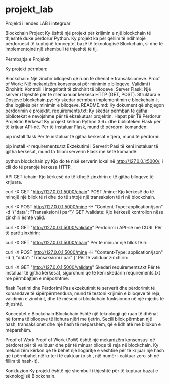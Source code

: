 # projekt_lab
Projekti i lendes LAB i integruar


Blockchain Project
Ky është një projekt për krijimin e një blockchain të thjeshtë duke përdorur Python. Ky projekt ka për qëllim të ndihmojë përdoruesit të kuptojnë konceptet bazë të teknologjisë Blockchain, si dhe të implementojnë një shembull të thjeshtë të tij.

Përmbajtja e Projektit


Ky projekt përmban:

Blockchain: Një zinxhir blloqesh që ruan të dhënat e transaksioneve.
Proof of Work: Një mekanizëm konsensusi për minimin e blloqeve.
Validimi i Zinxhirit: Kontrolli i integritetit të zinxhirit të blloqeve.
Server Flask: Një server i thjeshtë për të menaxhuar kërkesa HTTP (GET, POST).
Struktura e Dosjeve
blockchain.py: Ky skedar përmban implementimin e blockchain-it dhe logjikës për minimin e blloqeve.
README.md: Ky dokument që shpjegon përdorimin e projektit.
requirements.txt: Ky skedar përmban të gjitha bibliotekat e nevojshme për të ekzekutuar projektin.
Hapat për Të Përdorur Projektin
Kërkesat
Ky projekt kërkon Python 3.6+ dhe bibliotekën Flask për të krijuar API-në. Për të instaluar Flask, mund të përdorni komandën:


pip install flask
Për të instaluar të gjitha kërkesat e tjera, mund të përdorni:


pip install -r requirements.txt
Ekzekutimi i Serverit
Pasi të keni instaluar të gjitha kërkesat, mund ta filloni serverin Flask me këtë komandë:


python blockchain.py
Kjo do të nisë serverin lokal në http://127.0.0.1:5000/, i cili do të pranojë kërkesa HTTP.

API
GET /chain: Kjo kërkesë do të kthejë zinxhirin e të gjitha blloqeve të krijuara.


curl -X GET "http://127.0.0.1:5000/chain"
POST /mine: Kjo kërkesë do të minojë një bllok të ri dhe do të shtojë një transaksion të ri në blockchain.


curl -X POST http://127.0.0.1:5000/mine -H "Content-Type: application/json" -d '{"data": "Transaksioni i par"}'
GET /validate: Kjo kërkesë kontrollon nëse zinxhiri është valid.


curl -X GET "http://127.0.0.1:5000/validate"
Përdorimi i API-së me CURL
Për të parë zinxhirin:


curl -X GET "http://127.0.0.1:5000/chain"
Për të minuar një bllok të ri:


curl -X POST http://127.0.0.1:5000/mine -H "Content-Type: application/json" -d '{ "data": "Transaksioni i par" }'
Për të validuar zinxhirin:

curl -X GET "http://127.0.0.1:5000/validate"
Skedari requirements.txt
Për të instaluar të gjitha kërkesat, sigurohuni që të keni skedarin requirements.txt me përmbajtjen e mëposhtme:


flask
Testimi dhe Përdorimi
Pas ekzekutimit të serverit dhe përdorimit të komandave të sipërpërmendura, mund të testoni krijimin e blloqeve të reja, validimin e zinxhirit, dhe të mësoni si blockchain funksionon në një mjedis të thjeshtë.

Konceptet e Blockchain
Blockchain është një teknologji që ruan të dhënat në forma të blloqeve të lidhura njëri me tjetrin. Secili bllok përmban një hash, transaksionet dhe një hash të mëparshëm, që e lidh atë me bllokun e mëparshëm.

Proof of Work
Proof of Work (PoW) është një mekanizëm konsensusi që përdoret për të validuar dhe për të minuar blloqe të reja në blockchain. Ky mekanizëm kërkon që të bëhet një llogaritje e vështirë për të krijuar një hash që i përmbahet një kriteri të caktuar (p.sh., një numër i caktuar zero-sh në fillim të hash-it).

Konkluzion
Ky projekt është një shembull i thjeshtë për të kuptuar bazat e teknologjisë Blockchain.                                                                            
